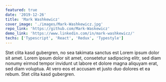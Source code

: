```yaml
---
featured: true
date: '2019-12-26'
title: 'Mark Washkewicz'
cover_image: './images/Mark-Washkewicz.jpg'
repo_link: 'https://github.com/Mark-Waskewicz'
demo_link: 'https://www.linkedin.com/in/mark-washkewicz/'
techs: ['Typescript', 'React', 'Redux', 'Typestyle']
---
```


Stet clita kasd gubergren, no sea takimata sanctus est Lorem ipsum dolor sit amet. Lorem ipsum dolor sit amet, consetetur sadipscing elitr, sed diam nonumy eirmod tempor invidunt ut labore et dolore magna aliquyam erat, sed diam voluptua. At vero eos et accusam et justo duo dolores et ea rebum. Stet clita kasd gubergren.

